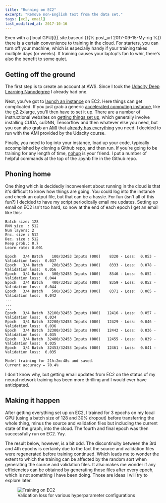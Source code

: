```yaml
---
title: "Running on EC2"
excerpt: "Remove non-English text from the data set."
tags: [ec2, email]
last_modified_at: 2017-10-16
---
```


Even with a [local GPU]({{ site.baseurl }}{% post_url 2017-09-15-My-rig %}) there is a certain convenience to training in the cloud. For starters, you can turn off your machine, which is especially handy if your training takes multiple days (or weeks). If training causes your laptop's fan to whir, there's also the benefit to some quiet.

## Getting off the ground
The first step is to create an account at AWS. Since I took the [Udacity Deep Learning Nanodegree](https://www.udacity.com/course/deep-learning-nanodegree-foundation--nd101) I already had one.

Next, you've got to [launch an instance](http://docs.aws.amazon.com/AWSEC2/latest/UserGuide/LaunchingAndUsingInstances.html) on EC2. Here things can get complicated. If you just grab a generic [accelerated computing instance](http://docs.aws.amazon.com/AWSEC2/latest/UserGuide/instance-types.html), like the g2.2xlarge, you'll then have to set it up. There are a number of instructional websites on [getting things set up](http://ramhiser.com/2016/01/05/installing-tensorflow-on-an-aws-ec2-instance-with-gpu-support/), which generally involve installing CUDA, cuDNN, Tensorflow and then whatever else you need, but you can also grab an [AMI](http://docs.aws.amazon.com/AWSEC2/latest/UserGuide/AMIs.html) that [already has everything](https://aws.amazon.com/marketplace/pp/B01EYKBEQ0?qid=1505924878587&sr=0-1&ref_=srh_res_product_title) you need. I decided to run with the AMI provided by the Udacity course.

Finally, you need to log into your instance, load up your code, typically accomplished by cloning a Github repo, and then run. If you're going to be training for any length of time, [nohup](http://linux.101hacks.com/unix/nohup-command/) is your friend. I put a number of helpful commands at the top of the .ipynb file in the Github repo.

## Phoning home
One thing which is decidedly inconvenient about running in the cloud is that it's difficult to know how things are going. You could log into the instance and check an output file, but that can be a hassle. For fun (isn't all of this fun?) I decided to have my script periodically email me updates. Setting up email on EC2 isn't too hard, so now at the end of each epoch I get an email like this:

~~~~
Batch size: 128
RNN size  : 512
Num layers: 2
Enc. size : 512
Dec. size : 512
Keep prob.: 0.7
Learn rate: 0.001

Epoch   3/4 Batch    100/32453 Inputs (000)    8320 - Loss:  0.053 - Validation loss:  0.037
Epoch   3/4 Batch    200/32453 Inputs (000)    8333 - Loss:  0.078 - Validation loss:  0.056
Epoch   3/4 Batch    300/32453 Inputs (000)    8346 - Loss:  0.052 - Validation loss:  0.044
Epoch   3/4 Batch    400/32453 Inputs (000)    8359 - Loss:  0.052 - Validation loss:  0.044
Epoch   3/4 Batch    500/32453 Inputs (000)    8371 - Loss:  0.065 - Validation loss:  0.042
...
...
...
Epoch   3/4 Batch  32100/32453 Inputs (000)   12416 - Loss:  0.057 - Validation loss:  0.034
Epoch   3/4 Batch  32200/32453 Inputs (000)   12429 - Loss:  0.046 - Validation loss:  0.036
Epoch   3/4 Batch  32300/32453 Inputs (000)   12442 - Loss:  0.036 - Validation loss:  0.035
Epoch   3/4 Batch  32400/32453 Inputs (000)   12455 - Loss:  0.039 - Validation loss:  0.035
Epoch   3/4 Batch  32453/32453 Inputs (000)   12461 - Loss:  0.041 - Validation loss:  0.035

Model training for 21h:2m:48s and saved.
Current accuracy = 70.4%
~~~~

I don't know why, but getting email updates from EC2 on the status of my neural network training has been more thrilling and I would ever have anticipated.

## Making it happen
After getting everything set up on EC2, I trained for 3 epochs on my local GPU (using a batch size of 128 and 30% dropout) before transferring the whole thing, minus the source and validation files but including the current state of the graph, into the cloud. The fourth and final epoch was then successfully run on EC2. Yay.

The result below, however, is a bit odd. The discontinuity between the 3rd and 4th epochs is certainly due to the fact the source and validation files were regenerated before training continued. Which leads me to wonder the extent to which the training can be affected by the random sort when generating the source and validation files. It also makes me wonder if any efficiencies can be obtained by generating those files after every epoch, which is not something I have been doing. Those are ideas I will try to explore later.

<figure>
    <img src="{{ site.baseurl }}/assets/images/ec2.png" alt="Training on EC2"/>
    <figcaption>Validation loss for various hyperparameter configurations</figcaption>
</figure>
